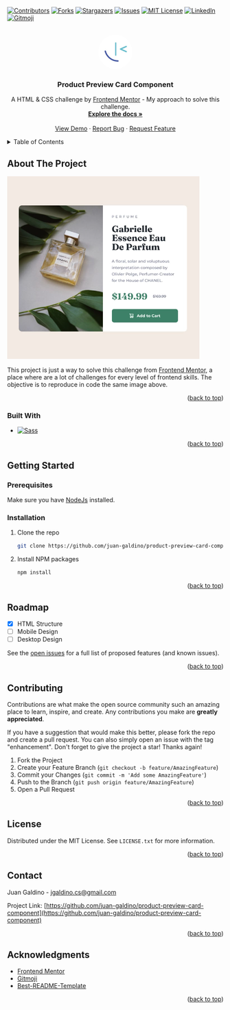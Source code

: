 <a name="readme-top"></a>

<!-- PROJECT SHIELDS -->
<!--
*** I'm using markdown "reference style" links for readability.
*** Some Reference links are enclosed in brackets [ ] instead of parentheses ( ).
*** See the bottom of this document for the declaration of the reference variables
*** for contributors-url, forks-url, etc. This is an optional, concise syntax you may use.
*** https://www.markdownguide.org/basic-syntax/#reference-style-links
-->

[![Contributors][contributors-shield]][contributors-url]
[![Forks][forks-shield]][forks-url]
[![Stargazers][stars-shield]][stars-url]
[![Issues][issues-shield]][issues-url]
[![MIT License][license-shield]][license-url]
[![LinkedIn][linkedin-shield]][linkedin-url]
[![Gitmoji][gitmoji-shield]][gitmoji-url]

<!-- PROJECT LOGO -->
<br />
<div align="center">
  <a href="https://github.com/juan-galdino/product-preview-card-component">
    <img src="images/frontend-mentor-logo.jpg" alt="Logo" width="80" height="80" style="border-radius: 100%">
  </a>

<h3 align="center">Product Preview Card Component</h3>

  <p align="center">
    A HTML & CSS challenge by <a href="frontendmentor.io">Frontend Mentor</a> - My approach to solve this challenge.
    <br />
    <a href="https://github.com/juan-galdino/product-preview-card-component"><strong>Explore the docs »</strong></a>
    <br />
    <br />
    <a href="https://github.com/juan-galdino/product-preview-card-component">View Demo</a>
    ·
    <a href="https://github.com/juan-galdino/product-preview-card-component/issues">Report Bug</a>
    ·
    <a href="https://github.com/juan-galdino/product-preview-card-component/issues">Request Feature</a>
  </p>
</div>

<!-- TABLE OF CONTENTS -->
<details>
  <summary>Table of Contents</summary>
  <ol>
    <li>
      <a href="#about-the-project">About The Project</a>
      <ul>
        <li><a href="#built-with">Built With</a></li>
      </ul>
    </li>
    <li>
      <a href="#getting-started">Getting Started</a>
      <ul>
        <li><a href="#prerequisites">Prerequisites</a></li>
        <li><a href="#installation">Installation</a></li>
      </ul>
    </li>
    <li><a href="#roadmap">Roadmap</a></li>
    <li><a href="#contributing">Contributing</a></li>
    <li><a href="#license">License</a></li>
    <li><a href="#contact">Contact</a></li>
    <li><a href="#acknowledgments">Acknowledgments</a></li>
  </ol>
</details>

<!-- ABOUT THE PROJECT -->

## About The Project

[![Product Name Screen Shot][product-screenshot]](https://example.com)

This project is just a way to solve this challenge from [Frontend Mentor][frontend-mentor-url],
a place where are a lot of challenges for every level of frontend skills. The objective is to reproduce in code the same image above.

<p align="right">(<a href="#readme-top">back to top</a>)</p>

### Built With

- [![Sass][sass-shield]][sass-url]

<p align="right">(<a href="#readme-top">back to top</a>)</p>

<!-- GETTING STARTED -->

## Getting Started

### Prerequisites

Make sure you have [NodeJs](https://nodejs.org) installed.

### Installation

1. Clone the repo
   ```sh
   git clone https://github.com/juan-galdino/product-preview-card-component.git
   ```
2. Install NPM packages
   ```sh
   npm install
   ```

<p align="right">(<a href="#readme-top">back to top</a>)</p>

<!-- ROADMAP -->

## Roadmap

- [x] HTML Structure
- [ ] Mobile Design
- [ ] Desktop Design

See the [open issues](https://github.com/juan-galdino/product-preview-card-component/issues) for a full list of proposed features (and known issues).

<p align="right">(<a href="#readme-top">back to top</a>)</p>

<!-- CONTRIBUTING -->

## Contributing

Contributions are what make the open source community such an amazing place to learn, inspire, and create. Any contributions you make are **greatly appreciated**.

If you have a suggestion that would make this better, please fork the repo and create a pull request. You can also simply open an issue with the tag "enhancement".
Don't forget to give the project a star! Thanks again!

1. Fork the Project
2. Create your Feature Branch (`git checkout -b feature/AmazingFeature`)
3. Commit your Changes (`git commit -m 'Add some AmazingFeature'`)
4. Push to the Branch (`git push origin feature/AmazingFeature`)
5. Open a Pull Request

<p align="right">(<a href="#readme-top">back to top</a>)</p>

<!-- LICENSE -->

## License

Distributed under the MIT License. See `LICENSE.txt` for more information.

<p align="right">(<a href="#readme-top">back to top</a>)</p>

<!-- CONTACT -->

## Contact

Juan Galdino - jgaldino.cs@gmail.com

Project Link: [https://github.com/juan-galdino/product-preview-card-component](https://github.com/juan-galdino/product-preview-card-component)

<p align="right">(<a href="#readme-top">back to top</a>)</p>

<!-- ACKNOWLEDGMENTS -->

## Acknowledgments

- [Frontend Mentor][frontend-mentor-url]
- [Gitmoji][gitmoji-url]
- [Best-README-Template](https://github.com/othneildrew/Best-README-Template)

<p align="right">(<a href="#readme-top">back to top</a>)</p>

<!-- MARKDOWN LINKS & IMAGES -->
<!-- https://www.markdownguide.org/basic-syntax/#reference-style-links -->

[contributors-shield]: https://img.shields.io/github/contributors/juan-galdino/product-preview-card-component.svg?style=for-the-badge
[contributors-url]: https://github.com/juan-galdino/product-preview-card-component/graphs/contributors
[forks-shield]: https://img.shields.io/github/forks/juan-galdino/product-preview-card-component.svg?style=for-the-badge
[forks-url]: https://github.com/juan-galdino/product-preview-card-component/network/members
[stars-shield]: https://img.shields.io/github/stars/juan-galdino/product-preview-card-component.svg?style=for-the-badge
[stars-url]: https://github.com/juan-galdino/product-preview-card-component/stargazers
[issues-shield]: https://img.shields.io/github/issues/juan-galdino/product-preview-card-component.svg?style=for-the-badge
[issues-url]: https://github.com/juan-galdino/product-preview-card-component/issues
[license-shield]: https://img.shields.io/github/license/juan-galdino/product-preview-card-component.svg?style=for-the-badge
[license-url]: https://github.com/juan-galdino/product-preview-card-component/blob/master/LICENSE.txt
[linkedin-shield]: https://img.shields.io/badge/-LinkedIn-black.svg?style=for-the-badge&logo=linkedin&colorB=555
[linkedin-url]: https://linkedin.com/in/juangaldino
[product-screenshot]: images/product-screenshot.png
[sass-shield]: https://img.shields.io/badge/Sass-BF4080?style=for-the-badge&logo=sass&logoColor=white
[sass-url]: sass-lang.com
[gitmoji-shield]: https://img.shields.io/badge/gitmoji-%20%F0%9F%98%9C%20%F0%9F%98%8D-FFDD67.svg?style=for-the-badge
[gitmoji-url]: https://gitmoji.dev/
[frontend-mentor-url]: https://frontendmentor.io/

